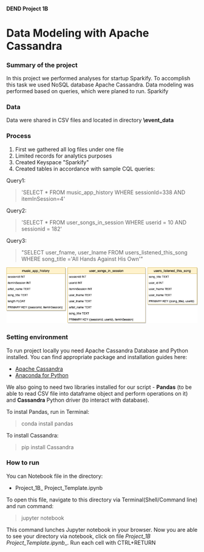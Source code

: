 #### DEND Project 1B

# Data Modeling with Apache Cassandra

### Summary of the project

In this project we performed analyses for startup Sparkify.
To accomplish this task we used NoSQL database Apache Cassandra. Data modeling was performed based on queries, which were planed to run. Sparkify

### Data

Data were shared in CSV  files and located in directory __\event_data__

### Process

1. First we gathered all log files under one file
2. Limited records for analytics purposes
3. Created Keyspace "Sparkify"
4. Created tables in accordance with sample CQL queries:

Query1:
> 'SELECT * FROM music_app_history WHERE sessionId=338 AND itemInSession=4'

Query2:
> 'SELECT * FROM user_songs_in_session WHERE userid = 10 AND sessionid = 182'

Query3:
> "SELECT user_fname, user_lname FROM users_listened_this_song WHERE song_title ='All Hands Against His Own'"

![tables](/images/all_tables.png "CQL tables design")

### Setting environment

To run project locally you need Apache Cassandra Database and Python installed. You can find appropriate package and installation guides here:

- <a href="http://cassandra.apache.org/doc/latest/getting_started/installing.html">Apache Cassandra</a>
- <a href="https://www.anaconda.com/distribution/">Anaconda for Python</a>

We also going to need two libraries installed for our script - **Pandas** (to be able to read CSV file into dataframe object and perform operations on it) and **Cassandra** Python driver (to interact with database).

To instal Pandas, run in Terminal:
> conda install pandas

To install Cassandra:
> pip install Cassandra

### How to run
You can Notebook file in the directory:

* Project_1B_ Project_Template.ipynb

To open this file, navigate to this directory via Terminal(Shell/Command line) and run command:
> jupyter notebook

This command lunches Jupyter notebook in your browser. Now you are able to see your directory via notebook, click on file __Project_1B_ Project_Template.ipynb__. Run each cell with CTRL+RETURN
